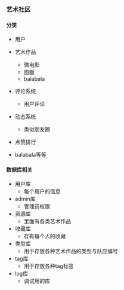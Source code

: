 ### 艺术社区

#### 分类

- 用户

- 艺术作品
    - 微电影
    - 图画
    - balabala
- 评论系统
    - 用户评论
- 动态系统
    - 类似朋友圈
- 点赞排行
- balabala等等

#### 数据库相关

- 用户库
    - 每个用户的信息
- admin库
    - 管理员权限
- 资源库
    - 里面有各类艺术作品
- 收藏库
    - 存有每个人的收藏
- 类型库
    - 用于存放各种艺术作品的类型与队应编号
- tag库
    - 用于存放各种tag标签
- log库
    - 调试用的库